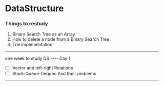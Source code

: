 # DataStructure

### Things to restudy
1. Binary Search Tree as an Array
2. How to delete a node from a Binary Search Tree
3. Trie Implementation

---

one week to study DS ---- Day 1
- [ ] Vector and left-right Rotations
- [ ] Stack-Queue-Dequeu And their problems

---
